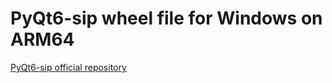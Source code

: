 # PyQt6-sip wheel file for Windows on ARM64

[PyQt6-sip official repository](https://www.riverbankcomputing.com/software/sip/)